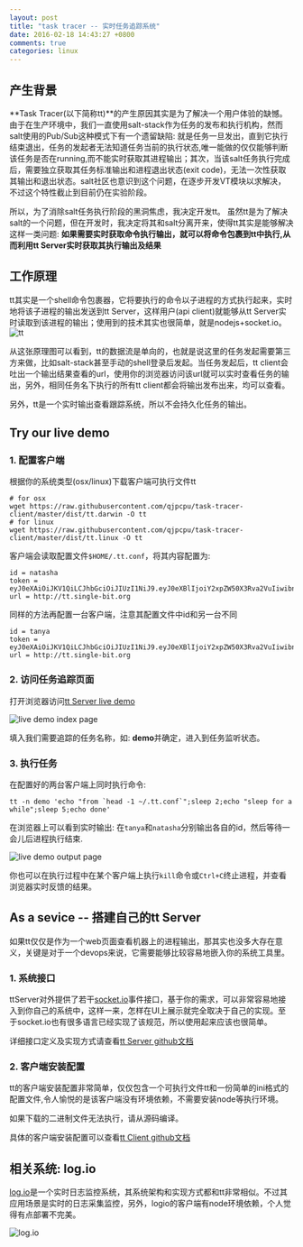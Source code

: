 ```yaml
---
layout: post
title: "task tracer -- 实时任务追踪系统"
date: 2016-02-18 14:43:27 +0800
comments: true
categories: linux
---
```


## 产生背景

**Task Tracer(以下简称tt)**的产生原因其实是为了解决一个用户体验的缺憾。由于在生产环境中，我们一直使用salt-stack作为任务的发布和执行机构，然而salt使用的Pub/Sub这种模式下有一个遗留缺陷: 就是任务一旦发出，直到它执行结束退出，任务的发起者无法知道任务当前的执行状态,唯一能做的仅仅能够判断该任务是否在running,而不能实时获取其进程输出；其次，当该salt任务执行完成后，需要独立获取其任务标准输出和进程退出状态(exit code)，无法一次性获取其输出和退出状态。salt社区也意识到这个问题，在逐步开发VT模块以求解决，不过这个特性截止到目前仍在实验阶段。

所以，为了消除salt任务执行阶段的黑洞焦虑，我决定开发tt。 虽然tt是为了解决salt的一个问题，但在开发时，我决定将其和salt分离开来，使得tt其实是能够解决这样一类问题: **如果需要实时获取命令执行输出，就可以将命令包裹到tt中执行,从而利用tt Server实时获取其执行输出及结果**

<!-- more -->

## 工作原理

tt其实是一个shell命令包裹器，它将要执行的命令以子进程的方式执行起来，实时地将该子进程的输出发送到tt Server，这样用户(api client)就能够从tt Server实时读取到该进程的输出；使用到的技术其实也很简单，就是nodejs+socket.io。
![tt](https://raw.githubusercontent.com/qjpcpu/task-tracer-server/master/snapshots/data-flow.png)

从这张原理图可以看到，tt的数据流是单向的，也就是说这里的任务发起需要第三方来做，比如salt-stack甚至手动的shell登录后发起。当任务发起后，tt client会吐出一个输出结果查看的url，使用你的浏览器访问该url就可以实时查看任务的输出，另外，相同任务名下执行的所有tt client都会将输出发布出来，均可以查看。

另外，tt是一个实时输出查看跟踪系统，所以不会持久化任务的输出。

## Try our live demo

### 1. 配置客户端

根据你的系统类型(osx/linux)下载客户端可执行文件tt

```
# for osx
wget https://raw.githubusercontent.com/qjpcpu/task-tracer-client/master/dist/tt.darwin -O tt
# for linux
wget https://raw.githubusercontent.com/qjpcpu/task-tracer-client/master/dist/tt.linux -O tt
```

客户端会读取配置文件`$HOME/.tt.conf`，将其内容配置为:

```
id = natasha
token = eyJ0eXAiOiJKV1QiLCJhbGciOiJIUzI1NiJ9.eyJ0eXBlIjoiY2xpZW50X3Rva2VuIiwibnMiOiJ0ZXN0IiwiaWF0IjoxNDU1NzgwNDU0LCJleHAiOjE0ODczMzgwNTR9.hk96PzocFTSGogl1evyWa4UGjDpQ4nAWppIMCl6lnlo
url = http://tt.single-bit.org
```

同样的方法再配置一台客户端，注意其配置文件中id和另一台不同

```
id = tanya
token = eyJ0eXAiOiJKV1QiLCJhbGciOiJIUzI1NiJ9.eyJ0eXBlIjoiY2xpZW50X3Rva2VuIiwibnMiOiJ0ZXN0IiwiaWF0IjoxNDU1NzgwNDU0LCJleHAiOjE0ODczMzgwNTR9.hk96PzocFTSGogl1evyWa4UGjDpQ4nAWppIMCl6lnlo
url = http://tt.single-bit.org
```

### 2. 访问任务追踪页面

打开浏览器访问[tt Server live demo](http://tt.single-bit.org/?accessToken=eyJ0eXAiOiJKV1QiLCJhbGciOiJIUzI1NiJ9.eyJ0eXBlIjoiYnJvd3Nlcl90b2tlbiIsIm5zIjoidGVzdCIsImlhdCI6MTQ1NTc4MDQ1NCwiZXhwIjoxNDg3MzM4MDU0fQ.AuhXIVNxk5LYoamU2ziSBqvn0tEqyrszAvsCom3OmgI)

![live demo index page](https://raw.githubusercontent.com/qjpcpu/task-tracer-server/master/snapshots/live-demo-index.png)

填入我们需要追踪的任务名称，如: **demo**并确定，进入到任务监听状态。

### 3. 执行任务

在配置好的两台客户端上同时执行命令:

```
tt -n demo 'echo "from `head -1 ~/.tt.conf`";sleep 2;echo "sleep for a while";sleep 5;echo done'
```

在浏览器上可以看到实时输出: 在`tanya`和`natasha`分别输出各自的id，然后等待一会儿后进程执行结束.

![live demo output page](https://raw.githubusercontent.com/qjpcpu/task-tracer-server/master/snapshots/live-demo-output.png)

你也可以在执行过程中在某个客户端上执行`kill`命令或`Ctrl+C`终止进程，并查看浏览器实时反馈的结果。


## As a sevice -- 搭建自己的tt Server

如果tt仅仅是作为一个web页面查看机器上的进程输出，那其实也没多大存在意义，关键是对于一个devops来说，它需要能够比较容易地嵌入你的系统工具里。

### 1. 系统接口

ttServer对外提供了若干[socket.io](http://socket.io/)事件接口，基于你的需求，可以非常容易地接入到你自己的系统中，这样一来，怎样在UI上展示就完全取决于自己的实现。至于socket.io也有很多语言已经实现了该规范，所以使用起来应该也很简单。

详细接口定义及实现方式请查看[tt Server github文档](https://github.com/qjpcpu/task-tracer-server)

### 2. 客户端安装配置

tt的客户端安装配置非常简单，仅仅包含一个可执行文件tt和一份简单的ini格式的配置文件,令人愉悦的是该客户端没有环境依赖，不需要安装node等执行环境。

如果下载的二进制文件无法执行，请从源码编译。

具体的客户端安装配置可以查看[tt Client github文档](https://github.com/qjpcpu/task-tracer-client)

## 相关系统: log.io

[log.io](http://logio.org/)是一个实时日志监控系统，其系统架构和实现方式都和tt非常相似。不过其应用场景是实时的日志采集监控，另外，logio的客户端有node环境依赖，个人觉得有点部署不完美。

![log.io](http://logio.org/screenshot3.png)
